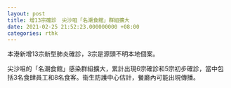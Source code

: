 ```yaml
---
layout: post
title: 增13宗確診　尖沙咀「名潮食館」群組擴大
date: 2021-02-25 21:52:23.000000000 +08:00
categories: rthk
---
```


本港新增13宗新型肺炎確診，3宗是源頭不明本地個案。

尖沙咀的「名潮食館」感染群組擴大，累計出現6宗確診和5宗初步確診，當中包括3名食肆員工和8名食客。衞生防護中心估計，餐廳內可能出現傳播。
